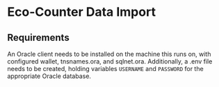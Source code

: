 # Eco-Counter Data Import

## Requirements

An Oracle client needs to be installed on the machine this runs on, with configured wallet, tnsnames.ora, and sqlnet.ora. Additionally, a .env file needs to be created, holding variables `USERNAME` and `PASSWORD` for the appropriate Oracle database.
